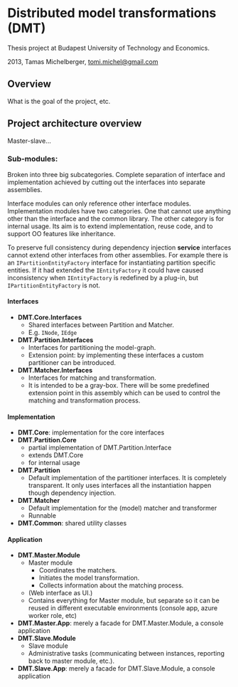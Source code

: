 # Distributed model transformations (DMT)

Thesis project at Budapest University of Technology and Economics. 

2013, Tamas Michelberger, tomi.michel@gmail.com

## Overview

What is the goal of the project, etc.

## Project architecture overview

Master-slave...

### Sub-modules:

Broken into three big subcategories. Complete separation of interface and
implementation achieved by cutting out the interfaces into separate assemblies.

Interface modules can only reference other interface modules. Implementation
modules have two categories. One that cannot use anything other than the
interface and the common library. The other category is for internal usage. Its
aim is to extend implementation, reuse code, and to support OO features like
inheritance.

To preserve full consistency during dependency injection **service** interfaces
cannot extend other interfaces from other assemblies. For example there is an
`IPartitionEntityFactory` interface for instantiating partition specific
entities. If it had extended the `IEntityFactory` it could have caused
inconsistency when `IEntityFactory` is redefined by a plug-in, but
`IPartitionEntityFactory` is not.

#### Interfaces

* __DMT.Core.Interfaces__
	* Shared interfaces between Partition and Matcher.
	* E.g. `INode`, `IEdge`
* __DMT.Partition.Interfaces__
	* Interfaces for partitioning the model-graph.
	* Extension point: by implementing these interfaces a custom partitioner can be introduced.
* __DMT.Matcher.Interfaces__
	* Interfaces for matching and transformation.
	* It is intended to be a gray-box. There will be some predefined extension point in this assembly which can be used to control the matching and transformation process.

#### Implementation

* __DMT.Core__: implementation for the core interfaces
* __DMT.Partition.Core__
	* partial implementation of DMT.Partition.Interface
	* extends DMT.Core
	* for internal usage
* __DMT.Partition__
	* Default implementation of the partitioner interfaces. It is completely transparent. It only uses interfaces all the instantiation happen though dependency injection.
* __DMT.Matcher__
	* Default implementation for the (model) matcher and transformer
	* Runnable
* __DMT.Common__: shared utility classes

#### Application

* __DMT.Master.Module__
	* Master module
		* Coordinates the matchers.
		* Initiates the model transformation.
		* Collects information about the matching process.
	* (Web interface as UI.)
	* Contains everything for Master module, but separate so it can be reused in different executable environments (console app, azure worker role, etc)
* __DMT.Master.App__: merely a facade for DMT.Master.Module, a console application
* __DMT.Slave.Module__
	* Slave module
	* Administrative tasks (communicating between instances, reporting back to master module, etc.).
* __DMT.Slave.App__:  merely a facade for DMT.Slave.Module, a console application
